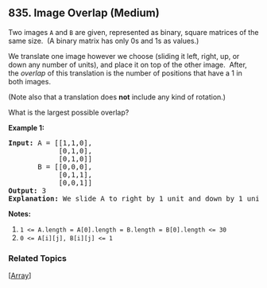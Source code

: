 <!--|This file generated by command(leetcode description); DO NOT EDIT.    |-->
<!--+----------------------------------------------------------------------+-->
<!--|@author    Openset <openset.wang@gmail.com>                           |-->
<!--|@link      https://github.com/openset                                 |-->
<!--|@home      https://github.com/openset/leetcode                        |-->
<!--+----------------------------------------------------------------------+-->

## 835. Image Overlap (Medium)

<p>Two images <code>A</code> and <code>B</code> are given, represented as&nbsp;binary, square matrices of the same size.&nbsp; (A binary matrix has only 0s and 1s as values.)</p>

<p>We translate one image however we choose (sliding it left, right, up, or down any number of units), and place it on top of the other image.&nbsp; After, the <em>overlap</em> of this translation is the number of positions that have a 1 in both images.</p>

<p>(Note also that a translation does <strong>not</strong> include any kind of rotation.)</p>

<p>What is the largest possible overlap?</p>

<p><strong>Example 1:</strong></p>

<pre>
<strong>Input: </strong>A = [[1,1,0],
            [0,1,0],
&nbsp;           [0,1,0]]
&nbsp;      B = [[0,0,0],
&nbsp;           [0,1,1],
&nbsp;           [0,0,1]]
<strong>Output: </strong>3
<strong>Explanation:</strong> We slide A to right by 1 unit and down by 1 unit.</pre>

<p><strong>Notes:</strong>&nbsp;</p>

<ol>
	<li><code>1 &lt;= A.length = A[0].length = B.length = B[0].length &lt;= 30</code></li>
	<li><code>0 &lt;=&nbsp;A[i][j], B[i][j] &lt;= 1</code></li>
</ol>

### Related Topics
  [[Array](https://github.com/openset/leetcode/tree/master/tag/array/README.md)]
